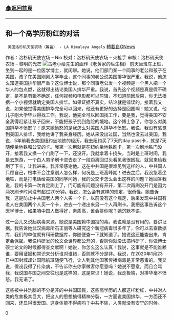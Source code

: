 ###  [:house:返回首頁](https://github.com/ourhimalayas/txt)
---

## 和一个高学历粉红的对话
` 美国洛杉矶天使农场（筹备） - LA Himalaya Angels` [轉載自GNews](https://gnews.org/zh-hans/1078052/)

作者：洛杉矶天使农场 – Nio 
校对：洛杉矶天使农场 – 火枪手
审核：洛杉矶天使农场 – 黎明的光芒
![]()![](https://www.gnews.org/wp-content/uploads/2021/04/Picture1-14.png)古老小绘先生的画作《老黄家的纵生相》
前天坐班车上班，坐到一起的是一位医学博士，就闲聊。她说，他们部门某一个同事的老公和孩子在美国，孩子在美国刚刚大学毕业，这个同事的老公说美国排华很严重。我说，他怎么知道美国排华很严重？这位博士说，那个同事老公发一个视频是一个黑人把一个华人的包点燃，这就得出结论美国人排华严重。我说，首先这个视频是真是假不确定，是不是剪辑不确定，任何视频和电影都可以剪辑，不知道前因后果，你无法根据一个小视频就确定美国人排华。如果证据不真实，结论就是错误的。接着我又说，如果他觉得美国排华完全可以回来，他还有更好的选择是回国啊！她又说，他儿子刚大学毕业得找工作。我说，他完全可以回国找工作，要是我，觉得美国不安全我得赶紧让孩子回来，不能把孩子扔到危险的境地。这个博士急了，你怎么对美国排华不愤怒？！原来她愤怒的是我怎么对美国人排华不愤怒。我说，我没有感觉到美国人排华，我给她讲了我亲身经历。她从来没出过国，当然也没去过美国。我说，5年前我去美国纽约坐地铁的经历，我去纽约买了7天的day pass卡，就是7天随便坐地铁和公交的卡。我第一次用就是在纽约坐地铁刷卡，第一次刷地铁门没开，接着我又换一个门刷了一下，还没开。我就拿着卡挠头，当时是上班时间，我是去旅游，一个白人男子刷卡进去走了一段距离回过头看见我很困扰，就回来给我刷了下卡，让我进来。我非常感谢他。这在中共国是很难见到这样的人，中共国人只顾自己，根本不会注意别人怎么样，何况是上班高峰期！进去之后，我没急着坐地铁，而是打电话给美国的同学问她，我的公交卡怎么会出这样的问题？她回答我说，我的卡第一次肯定刷上了，门可能有问题没有开开，第二次再刷没开门是因为两次刷卡时间没有超过20分钟。我说，怎么会有这样的规定，很奇怪。她告诉我，这是防止中共国老人两个人买一个卡，以前没有这个规定，后来发现中共国有老人在美国两个人买一个卡，进去一个递出来另一个人再刷卡。我把这事告诉这个医学博士，如果咱中国人做得好，素质高，谁会排你呢？她沉默不语。

过一会儿又说起病毒来源，她说是美国赖中国投的毒。我说赖是没有用的，要讲证据。我告诉她武汉病毒所石正丽等人研究这个新冠病毒很多年了，你可以去查数据库，我们的单位就有科研数据库，你随便查一下就知道了。她说这还能查出来，肯定会保密。我说科研发的论文全世界都公开的，否则你就没法搞科研了，你做博士硕士论文的时候都得查文献啊！她说，你怎么这么认真！我说，这事就是不能谁赖谁，要用证据和常识来分析谁对谁错，否则就不分是非。我说，在2020年1月23日中国封城却让国际航班随便飞行，让人到其他国家传播病毒是非常恶毒的。我又说，假设我得了传染病，不告诉你去你家做客你愿意吗？她说不愿意，而且会骂我，我说国与国之间交往也是这样的，这是常识！她说，我走极端，对排华毫不愤怒。我无语了。

这些被中共洗脑的不分是非的中共国国民，这些高学历的人都这样粉红，中共对人类的危害极其巨大，把这人的思想搞得精神分裂，一方面说美国排华，一方面还不回来，还显得很爱国。这身体能不得病吗？中共不除，人类就没有安宁的时候。

0
